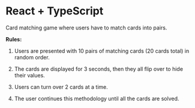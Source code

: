 # React + TypeScript

Card matching game where users have to match cards into pairs.

**Rules:**

1. Users are presented with 10 pairs of matching cards (20 cards total) in random order.

2. The cards are displayed for 3 seconds, then they all flip over to hide their values.

3. Users can turn over 2 cards at a time.

4. The user continues this methodology until all the cards are solved.
